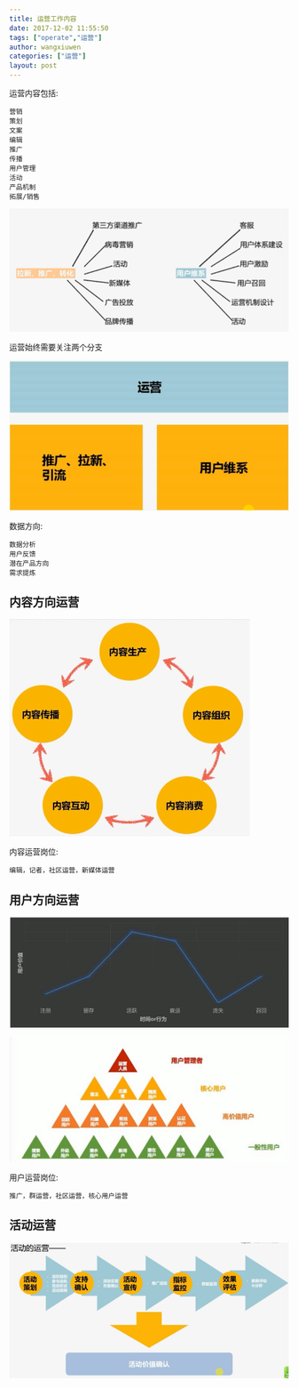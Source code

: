 ```yaml
---
title: 运营工作内容
date: 2017-12-02 11:55:50
tags: ["operate","运营"]
author: wangxiuwen
categories: ["运营"]
layout: post
---
```


运营内容包括:

	营销
	策划
	文案
	编辑
	推广
	传播
	用户管理
	活动
	产品机制
	拓展/销售

![image.png](/images/ac3ceb12092004c1846a4b4ed5b22c1c.png)

运营始终需要关注两个分支

![image.png](/images/530e1719cb1d83646129d8b19113a512.png)


数据方向:

	数据分析
	用户反馈
	潜在产品方向
	需求提炼

## 内容方向运营

![image.png](/images/6f6fa0cff3744b3f52fdaf73af671a6b.png)

内容运营岗位:

	编辑，记者，社区运营，新媒体运营

## 用户方向运营

![image.png](/images/d3248b7767e14c286ebc9106671b5399.png)

![image.png](/images/3516e01f1eae2355ab0e68b399392df4.png)

用户运营岗位:

	推广，群运营，社区运营，核心用户运营
	
## 活动运营

![image.png](/images/3abc1b0c82f4f9c5bda126773bbdf29d.png)